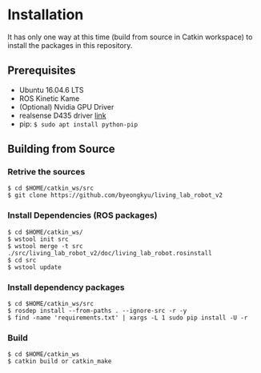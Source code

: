 # Installation

It has only one way at this time (build from source in Catkin workspace) to install the packages in this repository.

## Prerequisites

* Ubuntu 16.04.6 LTS
* ROS Kinetic Kame
* (Optional) Nvidia GPU Driver
* realsense D435 driver [link](https://github.com/IntelRealSense/librealsense/blob/master/doc/distribution_linux.md#installing-the-packages)
* pip: `$ sudo apt install python-pip`


## Building from Source

### Retrive the sources

    $ cd $HOME/catkin_ws/src
    $ git clone https://github.com/byeongkyu/living_lab_robot_v2


### Install Dependencies (ROS packages)

    $ cd $HOME/catkin_ws/
    $ wstool init src
    $ wstool merge -t src ./src/living_lab_robot_v2/doc/living_lab_robot.rosinstall
    $ cd src
    $ wstool update


### Install dependency packages

    $ cd $HOME/catkin_ws/src
    $ rosdep install --from-paths . --ignore-src -r -y
    $ find -name 'requirements.txt' | xargs -L 1 sudo pip install -U -r


### Build

    $ cd $HOME/catkin_ws
    $ catkin build or catkin_make

